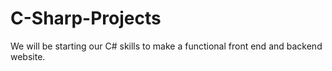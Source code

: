 # C-Sharp-Projects

We will be starting our C# skills to make a functional front end and backend website.
